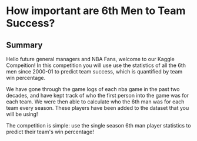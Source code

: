 # How important are 6th Men to Team Success?
## Summary 
Hello future general managers and NBA Fans, welcome to our Kaggle Compeition!
In this competition you will use use the statistics of all the 6th men since 2000-01 to predict team success, which is quantified by team win percentage. 

We have gone through the game logs of each nba game in the past two decades, and have kept track of who the first person into the game was for each team. We were then able to calculate who the 6th man was for each team every season. These players have been added to the dataset that you will be using! 

The competition is simple: use the single season 6th man player statistics to predict their team's win percentage! 

